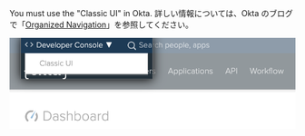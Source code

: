You must use the "Classic UI" in Okta. 詳しい情報については、Okta のブログで「[Organized Navigation](https://developer.okta.com/blog/2017/09/25/all-new-developer-console#new-look--feel)」を参照してください。

![ダッシュボードの上にある Okta の UI 選択機能で [Classic UI] を選択](/assets/images/help/saml/okta-classic-ui.png)